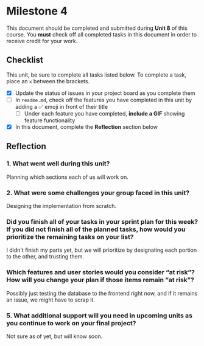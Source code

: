 # Milestone 4

This document should be completed and submitted during **Unit 8** of this course. You **must** check off all completed tasks in this document in order to receive credit for your work.

## Checklist

This unit, be sure to complete all tasks listed below. To complete a task, place an `x` between the brackets.

- [x] Update the status of issues in your project board as you complete them
- [ ] In `readme.md`, check off the features you have completed in this unit by adding a ✅ emoji in front of their title
  - [ ] Under each feature you have completed, **include a GIF** showing feature functionality
- [x] In this document, complete the **Reflection** section below

## Reflection

### 1. What went well during this unit?

Planning which sections each of us will work on.

### 2. What were some challenges your group faced in this unit?

Designing the implementation from scratch.

### Did you finish all of your tasks in your sprint plan for this week? If you did not finish all of the planned tasks, how would you prioritize the remaining tasks on your list?

I didn't finish my parts yet, but we will prioritize by designating each portion to the other, and trusting them.

### Which features and user stories would you consider “at risk”? How will you change your plan if those items remain “at risk”?

Possibly just testing the database to the frontend right now, and if it remains an issue, we might have to scrap it.

### 5. What additional support will you need in upcoming units as you continue to work on your final project?

Not sure as of yet, but will know soon.
